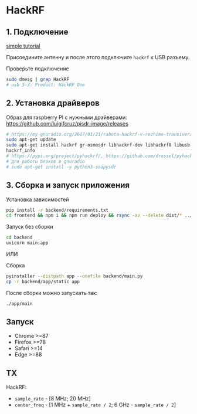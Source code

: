# HackRF

## 1. Подключение

[simple tutorial](https://my-gnuradio.org/2015/03/19/obzor-hackrf-one-chast-1-raspakovka-i-podklyuchenie/)

Присоедините антенну и после этого подключите `hackrf` к USB разъему.

Проверьте подключение
```bash
sudo dmesg | grep HackRF
# usb 3-3: Product: HackRF One
```

## 2. Установка драйверов

Образ для raspberry PI с нужными драйверами:
https://github.com/luigifcruz/pisdr-image/releases

```bash
# https://my-gnuradio.org/2017/01/21/rabota-hackrf-v-rezhime-transivera-v-gnuradio/
sudo apt-get update
sudo apt-get install hackrf gr-osmosdr libhackrf-dev libhackrf0 libusb-1.0-0 libusb-1.0-0-dev libfftw3-dev
hackrf_info
# https://pypi.org/project/pyhackrf/, https://github.com/dressel/pyhackrf
# для работы блоков в gnuradio
# sudo apt-get install -y python3-soapysdr
```

## 3. Сборка и запуск приложения

Установка зависимостей
```bash
pip install -r backend/requirements.txt
cd frontend && npm i && npm run deploy && rsync -av --delete dist/* ../backend/app/static && cd ..
 ```

Запуск без сборки
```bash
cd backend 
uvicorn main:app
```

ИЛИ

Сборка
```bash
pyinstaller --distpath app --onefile backend/main.py
cp -r backend/app/static app
```

После сборки можно запускать так:
```bash
./app/main
```

## Запуск
- Chrome >=87
- Firefox >=78
- Safari >=14
- Edge >=88


## ТХ
HackRF:
- `sample_rate` - [8 MHz; 20 MHz]
- `center_freq` - [1 MHz + `sample_rate / 2`; 6 GHz - `sample_rate / 2`]
